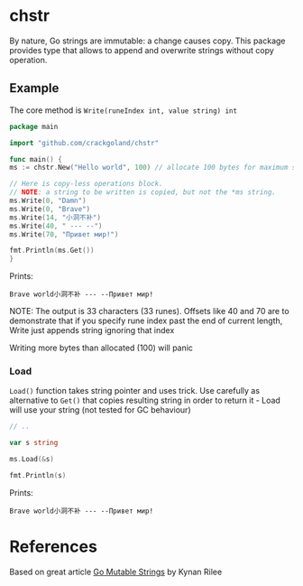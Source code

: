 # chstr
By nature, Go strings are immutable: a change causes copy. This package provides type that allows to append and overwrite strings without copy operation.

## Example

The core method is `Write(runeIndex int, value string) int`

```go
package main

import "github.com/crackgoland/chstr"

func main() {
ms := chstr.New("Hello world", 100) // allocate 100 bytes for maximum string size and set initial content

// Here is copy-less operations block. 
// NOTE: a string to be written is copied, but not the *ms string.
ms.Write(0, "Damn")
ms.Write(0, "Brave")
ms.Write(14, "小洞不补")
ms.Write(40, " --- --")
ms.Write(70, "Привет мир!")

fmt.Println(ms.Get())
}
```

Prints:

    Brave world小洞不补 --- --Привет мир!
    
NOTE: The output is 33 characters (33 runes). Offsets like 40 and 70 are to demonstrate that if you specify rune index past the end of current length, Write just appends string ignoring that index

Writing more bytes than allocated (100) will panic

### Load
`Load()` function takes string pointer and uses trick. Use carefully as alternative to `Get()` that copies resulting string in order to return it - Load will use your string (not tested for GC behaviour)
```go
// ..

var s string

ms.Load(&s)

fmt.Println(s)
```
    
Prints:

    Brave world小洞不补 --- --Привет мир!


# References
Based on great article [Go Mutable Strings](https://medium.com/kokster/mutable-strings-in-golang-298d422d01bc) by Kynan Rilee
